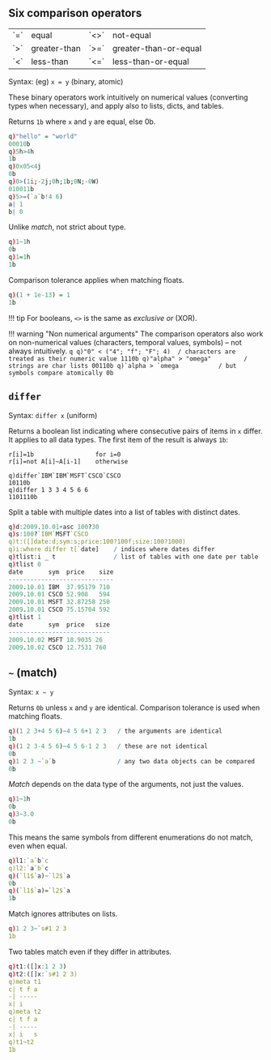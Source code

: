 ## Six comparison operators

<table class="kx-compact" markdown="1">
<tr><td>`=`</td><td>equal</td><td>`<>`</td><td>not-equal</td></tr>
<tr><td>`>`</td><td>greater-than</td><td>`>=`</td><td>greater-than-or-equal</td></tr>
<tr><td>`<`</td><td>less-than</td><td>`<=`</td><td>less-than-or-equal</td></tr>
</table>

Syntax: (eg) `x = y` (binary, atomic) 

These binary operators work intuitively on numerical values (converting types when necessary), and apply also to lists, dicts, and tables.

Returns `1b` where `x` and `y` are equal, else 0b. 
```q
q)"hello" = "world"
00010b
q)5h>4h
1b
q)0x05<4j
0b
q)0>(1i;-2j;0h;1b;0N;-0W)
010011b
q)5>=(`a`b!4 6)
a| 1
b| 0
```
Unlike _match_, not strict about type.
```q
q)1~1h
0b
q)1=1h
1b
```
Comparison tolerance applies when matching floats.
```q
q)(1 + 1e-13) = 1
1b
```

!!! tip 
    For booleans, `<>` is the same as _exclusive or_ (XOR).

!!! warning "Non numerical arguments"
    The comparison operators also work on non-numerical values (characters, temporal values, symbols) – not always intuitively.
    ```q
    q)"0" < ("4"; "f"; "F"; 4)  / characters are treated as their numeric value
    1110b
    q)"alpha" > "omega"         / strings are char lists
    00110b
    q)`alpha > `omega           / but symbols compare atomically
    0b
    ```


## `differ`

Syntax: `differ x` (uniform)

Returns a boolean list indicating where consecutive pairs of items in `x` differ. 
It applies to all data types.
The first item of the result is always `1b`:

    r[i]=1b                 for i=0
    r[i]=not A[i]~A[i-1]    otherwise

```
q)differ`IBM`IBM`MSFT`CSCO`CSCO
10110b
q)differ 1 3 3 4 5 6 6
1101110b
```
Split a table with multiple dates into a list of tables with distinct dates.
```q
q)d:2009.10.01+asc 100?30
q)s:100?`IBM`MSFT`CSCO
q)t:([]date:d;sym:s;price:100?100f;size:100?1000)
q)i:where differ t[`date]    / indices where dates differ
q)tlist:i _ t                / list of tables with one date per table
q)tlist 0
date       sym  price    size
-----------------------------
2009.10.01 IBM  37.95179 710
2009.10.01 CSCO 52.908   594
2009.10.01 MSFT 32.87258 250
2009.10.01 CSCO 75.15704 592
q)tlist 1
date       sym  price   size
----------------------------
2009.10.02 MSFT 18.9035 26
2009.10.02 CSCO 12.7531 760
```


## `~` (match)

Syntax: `x ~ y` 

Returns `0b` unless `x` and `y` are identical. Comparison tolerance is used when matching floats. 
```q
q)(1 2 3+4 5 6)~4 5 6+1 2 3   / the arguments are identical
1b
q)(1 2 3-4 5 6)~4 5 6-1 2 3   / these are not identical
0b
q)1 2 3 ~`a`b                 / any two data objects can be compared
0b
```
_Match_ depends on the data type of the arguments, not just the values.
```q
q)1~1h
0b
q)3~3.0
0b
```
This means the same symbols from different enumerations do not match, even when equal.
```q
q)l1:`a`b`c
q)l2:`a`b`c
q)(`l1$`a)~`l2$`a
0b
q)(`l1$`a)=`l2$`a
1b
```
Match ignores attributes on lists.
```q
q)1 2 3~`s#1 2 3
1b
```
Two tables match even if they differ in attributes.
```q
q)t1:([]x:1 2 3)
q)t2:([]x:`s#1 2 3)
q)meta t1
c| t f a
-| -----
x| i
q)meta t2
c| t f a
-| -----
x| i   s
q)t1~t2
1b
```
